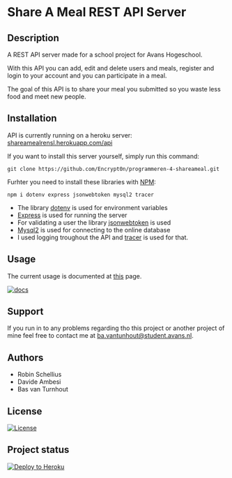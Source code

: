 # Share A Meal REST API Server

## Description
A REST API server made for a school project for Avans Hogeschool.

With this API you can add, edit and delete users and meals, register and login to your account and you can participate in a meal.

The goal of this API is to share your meal you submitted so you waste less food and meet new people.

## Installation
API is currently running on a heroku server: [shareamealrensl.herokuapp.com/api](https://shareamealrensl.herokuapp.com/api)

If you want to install this server yourself, simply run this command:

```git clone https://github.com/Encrypt0n/programmeren-4-shareameal.git```

Furhter you need to install these libraries with [NPM](https://www.npmjs.com/):

```npm i dotenv express jsonwebtoken mysql2 tracer```

- The library [dotenv](https://www.npmjs.com/package/dotenv) is used for environment variables
- [Express](https://www.npmjs.com/package/express) is used for running the server
- For validating a user the library [jsonwebtoken](https://www.npmjs.com/package/jsonwebtoken) is used
- [Mysql2](https://www.npmjs.com/package/mysql2) is used for connecting to the online database
- I used logging troughout the API and [tracer](https://www.npmjs.com/package/tracer) is used for that.

## Usage
The current usage is documented at [this](https://shareameal-api.herokuapp.com/docs/) page.

[![docs](https://i.ibb.co/GxgPG1R/api-docs.png, "Swagger documentation")](https://shareameal-api.herokuapp.com/docs/)

## Support
If you run in to any problems regarding tho this project or another project of mine feel free to contact me at ba.vantunhout@student.avans.nl.

## Authors
- Robin Schellius
- Davide Ambesi
- Bas van Turnhout

## License
[![License](https://img.shields.io/badge/License-Apache_2.0-blue.svg)](https://opensource.org/licenses/Apache-2.0)

## Project status
[![Deploy to Heroku](https://github.com/renslakens/programmeren-4-shareameal/actions/workflows/main.yml/badge.svg)](https://https://github.com/Encrypt0n/programmeren-4-shareameal/actions/workflows/main.yml)